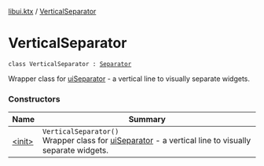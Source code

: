 [libui.ktx](../README.md) / [VerticalSeparator](README.md)

# VerticalSeparator

`class VerticalSeparator : `[`Separator`](../-separator/README.md)

Wrapper class for [uiSeparator](../../libui/ui-separator.md) - a vertical line to visually separate widgets.

### Constructors

| Name | Summary |
|---|---|
| [&lt;init&gt;](-init-.md) | `VerticalSeparator()`<br>Wrapper class for [uiSeparator](../../libui/ui-separator.md) - a vertical line to visually separate widgets. |
